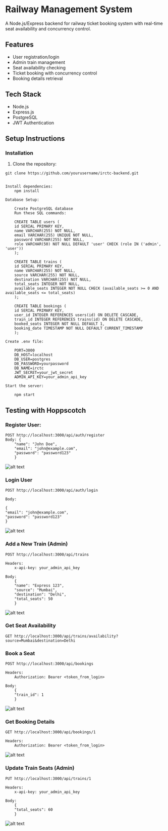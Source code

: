 # Railway Management System

A Node.js/Express backend for railway ticket booking system with real-time seat availability and concurrency control.

## Features

- User registration/login
- Admin train management
- Seat availability checking
- Ticket booking with concurrency control
- Booking details retrieval

## Tech Stack

- Node.js
- Express.js
- PostgreSQL
- JWT Authentication

## Setup Instructions

### Installation

1. Clone the repository:

```
git clone https://github.com/yourusername/irctc-backend.git


Install dependencies:
    npm install

Database Setup:

    Create PostgreSQL database
    Run these SQL commands:

    CREATE TABLE users (
    id SERIAL PRIMARY KEY,
    name VARCHAR(255) NOT NULL,
    email VARCHAR(255) UNIQUE NOT NULL,
    password VARCHAR(255) NOT NULL,
    role VARCHAR(50) NOT NULL DEFAULT 'user' CHECK (role IN ('admin', 'user'))
    );

    CREATE TABLE trains (
    id SERIAL PRIMARY KEY,
    name VARCHAR(255) NOT NULL,
    source VARCHAR(255) NOT NULL,
    destination VARCHAR(255) NOT NULL,
    total_seats INTEGER NOT NULL,
    available_seats INTEGER NOT NULL CHECK (available_seats >= 0 AND available_seats <= total_seats)
    );

    CREATE TABLE bookings (
    id SERIAL PRIMARY KEY,
    user_id INTEGER REFERENCES users(id) ON DELETE CASCADE,
    train_id INTEGER REFERENCES trains(id) ON DELETE CASCADE,
    booked_seats INTEGER NOT NULL DEFAULT 1,
    booking_date TIMESTAMP NOT NULL DEFAULT CURRENT_TIMESTAMP
    );

Create .env file:

    PORT=3000
    DB_HOST=localhost
    DB_USER=postgres
    DB_PASSWORD=yourpassword
    DB_NAME=irctc
    JWT_SECRET=your_jwt_secret
    ADMIN_API_KEY=your_admin_api_key

Start the server:

    npm start
```

## Testing with Hoppscotch

### Register User:

    POST http://localhost:3000/api/auth/register
    Body: {
        "name": "John Doe",
        "email": "john@example.com",
        "password": "password123"
        }

![alt text](screenshots/register.png)

### Login User

    POST http://localhost:3000/api/auth/login

    Body:

    {
    "email": "john@example.com",
    "password": "password123"
    }

![alt text](screenshots/login.png)

### Add a New Train (Admin)

    POST http://localhost:3000/api/trains

    Headers:
        x-api-key: your_admin_api_key

    Body:
        {
        "name": "Express 123",
        "source": "Mumbai",
        "destination": "Delhi",
        "total_seats": 50
        }

![alt text](screenshots/addTrain.png)

### Get Seat Availability

    GET http://localhost:3000/api/trains/availability?source=Mumbai&destination=Delhi

### Book a Seat

    POST http://localhost:3000/api/bookings

    Headers:
        Authorization: Bearer <token_from_login>

    Body:
        {
        "train_id": 1
        }

![alt text](screenshots/bookingATrain.png)

### Get Booking Details

    GET http://localhost:3000/api/bookings/1

    Headers:
        Authorization: Bearer <token_from_login>

![alt text](screenshots/getBookingDetails.png)

### Update Train Seats (Admin)

    PUT http://localhost:3000/api/trains/1

    Headers:
        x-api-key: your_admin_api_key

    Body:
        {
        "total_seats": 60
        }

![alt text](screenshots/UpdateTrainSeats.png)
